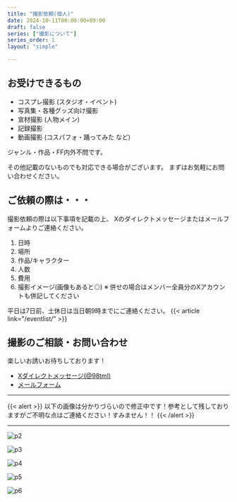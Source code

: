 ```yaml
---
title: "撮影依頼(個人)"
date: 2024-10-11T00:00:00+09:00
draft: false
series: ["撮影について"]
series_order: 1
layout: "simple"

---
```


## お受けできるもの

- コスプレ撮影 (スタジオ・イベント)
- 写真集・各種グッズ向け撮影
- 宣材撮影 (人物メイン)
- 記録撮影
- 動画撮影 (コスパフォ・踊ってみた など)

ジャンル・作品・FF内外不問です。

その他記載のないものでも対応できる場合がございます。
まずはお気軽にお問い合わせください。


## ご依頼の際は・・・

撮影依頼の際は以下事項を記載の上、
Xのダイレクトメッセージまたはメールフォームよりご連絡ください。

1. 日時
2. 場所
3. 作品/キャラクター
4. 人数
5. 費用
6. 撮影イメージ(画像もあると◎)
※ 併せの場合はメンバー全員分のXアカウントも併記してください

平日は7日前、土休日は当日朝9時までにご連絡ください。
{{< article link="/eventlist/" >}}

## 撮影のご相談・お問い合わせ

楽しいお誘いお待ちしております！

- [Xダイレクトメッセージ(@98tml)](https://x.com/98tml)
- [メールフォーム](https://t98.info/contact/)

---

{{< alert >}}
以下の画像は分かりづらいので修正中です！参考として残しておりますがご不明な点はご連絡ください！すみません！！
{{< /alert >}}

---


![p2](https://g2.t98.info/pub/svg/c/main/photography-request/p2.svg)

![p3](https://g2.t98.info/pub/svg/c/main/photography-request/p3.svg)

![p4](https://g2.t98.info/pub/svg/c/main/photography-request/p4.svg)

![p5](https://g2.t98.info/pub/svg/c/main/photography-request/p5.svg)

![p6](https://g2.t98.info/pub/svg/c/main/photography-request/p6.svg)

<!--

## 交流イベント・大規模イベント等における撮影

* 関東近郊のイベント（千葉・東京）にてお写真を撮らせていただいています
* 撮影させていただいたお写真は、被写体様のTwitterDMにて10日以内にお渡しいたします
  * 万一、データが送られてこない場合はDMにてご連絡お願いいたします
  * なお、DMが送信できない設定とされている場合は、送信できかねる場合がございます
  * ただし、DM以外の連絡手段を名刺等にてご連絡いただいている場合はその限りではございません

## スタジオ・ロケイベントにおける撮影依頼

* 屋外での撮影を得意としています
  * 自然光を活かした撮影を練習しています
  * スタジオなどの室内は経験があまりないので、沢山練習させてください…！

* [＞＞ 今までの作例はこちら](https://x.com/search?q=%4098tml%20filter%3Amedia%20min_retweets%3A2%20-from%3A98tml&src=typed_query&f=image)

* 原則として土日祝でお願いいたします
* 7日以上前にご相談いただけましたら平日も対応できます。
* 自身に関わる参加費・交通費等諸経費は負担します。
* 撮影にあたり、構図等を一緒に考えながら撮影したいと考えております。また、シチュエーションや構図等を事前にすり合わせを行う機会をDMなどで設けさせてください。
* 私自身が存じ上げない作品はぜひ布教してください。
* 車移動が必須な場所は、遠方の場合お受け出来かねる場合がございます。
* 撮影したデータは、速報用として48時間以内に数枚、全データは枚数次第ではありますが、14日～21日前後でお渡しします。
  * 期日の指定がありましたらご相談ください。
* 打ち上げ(アフター)等は、私からお誘いすることはありません。
次回予定につながる機会でもありますので、余裕があれば参加させてくださると幸いです。
その際、速報用の画像もその場でお渡しいたします。(AirDrop)

* 個撮より2～3人の併せのほうが得意です（構図などがお互いの目線で確認できるため）。  
* 大人数（4人以上）の併せは、技量不足につきお受け出来かねる可能性がございます（ご相談は歓迎します）

* 原則イベント等でお会いした方、その知り合い（相互の相互）までとしています
* はじめましての方はご相談ください
* 1対1の個撮における男性の女装は自身の技量不足によりお受け出来かねます

## 機材

* SONY a7 Ⅳ
  * FE 35mm F1.4 GM
  * FE 24-105mm F4 G OSS
  * FE 70-300mm F4.5-5.6 G OSS
* ストロボ TT600 2灯 (もう1灯買い増す予定) + 純正クリップオン 1灯


## 撮影データについて

* 色味調整のみしたJPG形式の画像データをお送りします。リテイクは何度でも行います
* データ送信は原則ギガファイル便を使用します
 * ファイル数が極端に多い場合（個撮など）は、OneDriveも併用します
 * その他指定があれば対応いたします
* お送りしたデータは、加工・掲載等自由にしていただいて構いません
* 掲載の際は、可能であれば@メンションなどのクレジット表記をしていただけると嬉しいです
* 商用利用もOKですが事前にご一報ください

## お問い合わせ

* Twitter DM: https://twitter.com/98tml
* お問い合わせフォーム: https://t98.info/contact/
* メール: contact@t98.info

-->